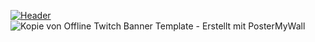 [![Header](https://raw.githubusercontent.com/MartinHeinz/<OWNER>/<OWNER>/readme_header.png "Header")](https://some-url.dev/)
![Kopie von Offline Twitch Banner Template - Erstellt mit PosterMyWall](https://user-images.githubusercontent.com/86739581/137597816-fb67688c-014f-4385-8871-dfc3b9bb3b4c.jpg)

